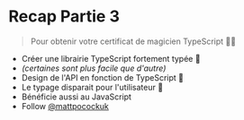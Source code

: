 # Recap Partie 3

> Pour obtenir votre certificat de magicien TypeScript 🧙‍♂️

- Créer une librairie TypeScript fortement typée 🥵
- _(certaines sont plus facile que d'autre)_
- Design de l'API en fonction de TypeScript 🔄
- Le typage disparait pour l'utilisateur 👻
- Bénéficie aussi au JavaScript
- Follow [@mattpocockuk](https://x.com/mattpocockuk)
